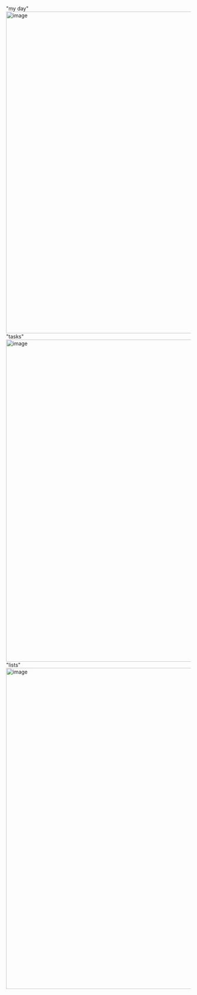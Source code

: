 "my day" <br> <img width="1919" height="876" alt="image" src="https://github.com/user-attachments/assets/ab0ac726-34d9-40f6-a8d8-9f5e5b5ed58d" />
"tasks" <br> <img width="1919" height="877" alt="image" src="https://github.com/user-attachments/assets/8d83681a-ca28-4887-9cd6-5d80cad5aa62" />
"lists" <br> <img width="1919" height="874" alt="image" src="https://github.com/user-attachments/assets/48edc9d8-f53c-4b46-8cd5-0006008e0e8e" />
